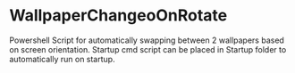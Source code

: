 # WallpaperChangeoOnRotate
Powershell Script for automatically swapping between 2 wallpapers based on screen orientation. Startup cmd script can be placed in Startup folder to automatically run on startup.
